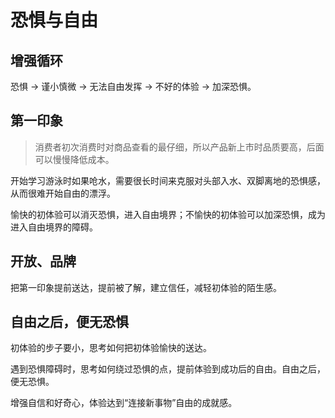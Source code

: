 # 恐惧与自由

## 增强循环
恐惧 -> 谨小慎微 -> 无法自由发挥 -> 不好的体验 -> 加深恐惧。

## 第一印象
> 消费者初次消费时对商品查看的最仔细，所以产品新上市时品质要高，后面可以慢慢降低成本。

开始学习游泳时如果呛水，需要很长时间来克服对头部入水、双脚离地的恐惧感，从而很难开始自由的漂浮。

愉快的初体验可以消灭恐惧，进入自由境界；不愉快的初体验可以加深恐惧，成为进入自由境界的障碍。

## 开放、品牌
把第一印象提前送达，提前被了解，建立信任，减轻初体验的陌生感。

## 自由之后，便无恐惧

初体验的步子要小，思考如何把初体验愉快的送达。

遇到恐惧障碍时，思考如何绕过恐惧的点，提前体验到成功后的自由。自由之后，便无恐惧。

增强自信和好奇心，体验达到“连接新事物”自由的成就感。
